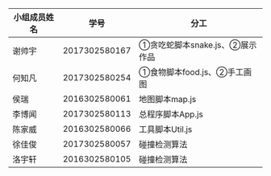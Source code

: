 | 小组成员姓名 | 学号          | 分工                           |
| ------------ | ------------- | ------------------------------ |
| 谢帅宇       | 2017302580167 | ①贪吃蛇脚本snake.js、②展示作品 |
| 何知凡       | 2017302580254 | ①食物脚本food.js、②手工画图    |
| 侯瑞         | 2016302580061 | 地图脚本map.js                 |
| 李博闻       | 2017302580113 | 总程序脚本App.js               |
| 陈家威       | 2016302580066 | 工具脚本Util.js                |
| 徐佳俊       | 2017302580057 | 碰撞检测算法                   |
| 洛宇轩       | 2016302580105 | 碰撞检测算法                   |

